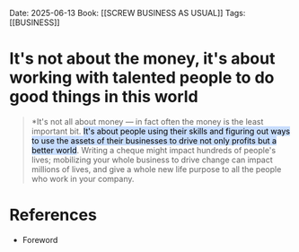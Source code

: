 Date: 2025-06-13
Book: [[SCREW BUSINESS AS USUAL]]
Tags:  [[BUSINESS]]


# It's not about the money, it's about working with talented people to do good things in this world

>*It's not all about money — in fact often the money is the least important bit. <mark style="background: #ADCCFFA6;">It's about people using their skills and figuring out ways to use the assets of their businesses to drive not only profits but a better world</mark>. Writing a cheque might impact hundreds of people's lives; mobilizing your whole business to drive change can impact millions of lives, and give a whole new life purpose to all the people who work in your company.
# References
- Foreword
 